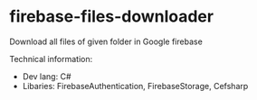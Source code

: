 # firebase-files-downloader
Download all files of given folder in Google firebase

Technical information:
+ Dev lang: C#
+ Libaries: FirebaseAuthentication, FirebaseStorage, Cefsharp
